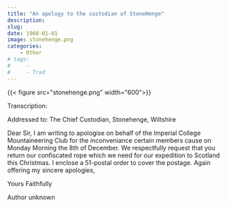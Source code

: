 ```yaml
---
title: "An apology to the custodian of StoneHenge"
description: 
slug: 
date: 1960-01-01
image: stonehenge.png
categories:
    - Other
# tags:
#     - 
#     - Trad
---
```


{{< figure src="stonehenge.png" width="600">}}

Transcription:

Addressed to: The Chief Custodian, Stonehenge, Wiltshire

Dear Sir,
I am writing to apologise on behalf of the Imperial College Mountaineering Club for the inconveniance certain members cause on Monday Morning the 8th of December. We respectfully request that you return our confiscated rope which we need for our expedition to Scotland this Christmas. I enclose a 51-postal order to cover the postage. Again offering my sincere apologies,

Yours Faithfully

Author unknown